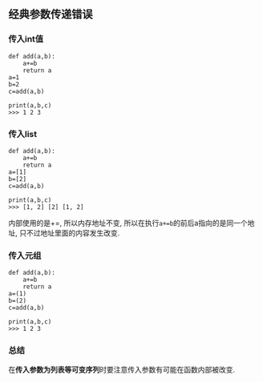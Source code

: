 ## 经典参数传递错误
### 传入int值
```
def add(a,b):
    a+=b
    return a
a=1
b=2
c=add(a,b)

print(a,b,c)
>>> 1 2 3
```

### 传入list
```
def add(a,b):
    a+=b
    return a
a=[1]
b=[2]
c=add(a,b)

print(a,b,c)
>>> [1, 2] [2] [1, 2]
```
内部使用的是+=, 所以内存地址不变, 所以在执行`a+=b`的前后a指向的是同一个地址, 只不过地址里面的内容发生改变.

### 传入元组
```
def add(a,b):
    a+=b
    return a
a=(1)
b=(2)
c=add(a,b)

print(a,b,c)
>>> 1 2 3
```

### 总结
在**传入参数为列表等可变序列**时要注意传入参数有可能在函数内部被改变.
